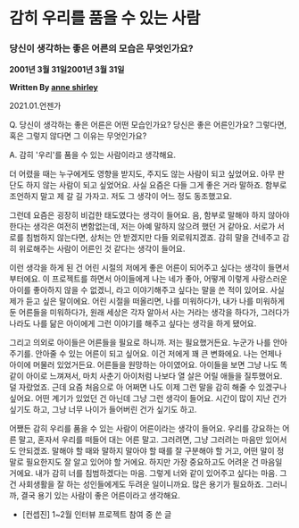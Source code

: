 # 감히 우리를 품을 수 있는 사람

### 당신이 생각하는 좋은 어른의 모습은 무엇인가요?

**2001년 3월 31일2001년 3월 31일**

**Written By [anne shirley](https://www.todayitanzada.com/essay?author=600ccc46fca7d614a7dbe498)**

2021.01.언젠가

Q. 당신이 생각하는 좋은 어른은 어떤 모습인가요? 당신은 좋은 어른인가요? 그렇다면, 혹은 그렇지 않다면 그 이유는 무엇인가요?

A. 감히 '우리'를 품을 수 있는 사람이라고 생각해요.

더 어렸을 때는 누구에게도 영향을 받지도, 주지도 않는 사람이 되고 싶었어요. 아무 판단도 하지 않는 사람이 되고 싶었어요. 사실 요즘은 다들 그게 좋은 거라 말하죠. 함부로 조언하지 말고 제 갈 길 가자고. 저도 그 생각이 어느 정도 동조했고요.

그런데 요즘은 굉장히 비겁한 태도였다는 생각이 들어요. 음, 함부로 말해야 하지 않아야 한다는 생각은 여전히 변함없는데, 저는 아예 말하지 않으려 했던 거 같아요. 서로가 서로를 침범하지 않는다면, 상처는 안 받겠지만 다들 외로워지겠죠. 감히 말을 건네주고 감히 위로해주는 사람이 어른인 것 같다는 생각이 들어요.

이런 생각을 하게 된 건 어린 시절의 저에게 좋은 어른이 되어주고 싶다는 생각이 들면서부터에요. 이 프로젝트를 하면서 아이들에게 나는 네가 좋아, 어떻게 이렇게 사랑스러운 아이를 좋아하지 않을 수 없겠니, 라고 이야기해주고 싶다는 말을 쓴 적이 있어요. 사실 제가 듣고 싶은 말이에요. 어린 시절을 떠올리면, 나를 미워하다가, 내가 나를 미워하게 둔 어른들을 미워하다가, 원래 세상은 각자 알아서 사는 거라는 생각을 하다가, 그러다가 나라도 나를 닮은 아이에게 그런 이야기를 해주고 싶다는 생각을 하게 됐어요.

그리고 의외로 아이들은 어른들을 필요로 하니까. 저는 필요했거든요. 누군가 나를 안아주기를. 안아줄 수 있는 어른이 되고 싶어요. 이건 저에게 꽤 큰 변화에요. 나는 언제나 아이에 머물러 있었거든요. 어른들을 원망하는 아이였어요. 아이들을 보면 그냥 나도 똑같이 아이로 느껴져서, 마치 사춘기 아이처럼 나보다 열 살은 어릴 애들을 질투했어요. 덜 자랐었죠. 근데 요즘 처음으로 아 어쩌면 나도 이제 그런 말을 감히 해줄 수 있겠구나 싶어요. 어떤 계기가 있었던 건 아닌데 그냥 그런 생각이 들어요. 시간이 많이 지난 건가 싶기도 하고, 그냥 너무 나이가 들어버린 건가 싶기도 하고.

어쨌든 감히 우리를 품을 수 있는 사람이 어른이라는 생각이 들어요. 우리를 강요하는 어른 말고, 혼자서 우리를 떠들어 대는 어른 말고. 그러려면, 그냥 그러려는 마음만 있어서도 안되겠죠. 말해야 할 때와 말하지 말아야 할 때를 잘 구분해야 할 거고, 어떤 말이 정말로 필요한지도 잘 알고 있어야 할 거에요. 하지만 가장 중요하고도 어려운 건 마음일 거에요. 내가 감히 너를 침범하겠다는 마음. 그렇게 너와 같이 있어주고 싶다는 마음. 그건 사회생활을 잘 하는 성인들에게도 두려운 일이니까요. 많은 용기가 필요하죠. 그러니까, 결국 용기 있는 사람이 좋은 어른이라고 생각해요.

- [컨셉진] 1~2월 인터뷰 프로젝트 참여 중 쓴 글